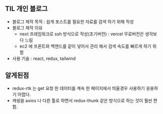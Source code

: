 ## TIL 개인 블로그

- 블로그 제작 목적 : 쉽게 포스트를 필요한 자료를 검색 하기 위해 작성
- 블로그 제작 이유
  - next 프레임워크로 ssh 방식으로 작성(초기버전) : vercel 무료버전은 생각보다 느림
  - ec2 에 프론트와 백엔드를 같이 넣어서 관리 해서 검색 속도를 빠르게 하기 위함
- 사용 기술 : react, redux, tailwind

## 알게된점

- redux-rtk 는 get 요청 한 데이터를 계속 한 페이지에서 띄울경우 사용하기 응용하기 어렵다.
- 캐슁을 axios 나 다른 툴로 하면서 redux-thunk 같은 방식으로 하는 것이 훨씬 편함.
